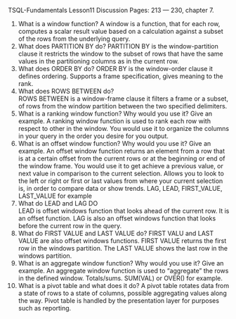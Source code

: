 TSQL-Fundamentals Lesson11 Discussion Pages: 213 — 230, chapter 7. 
1. What is a window function?
A window is a function, that for each row, computes a scalar result value based on a calculation against a subset of the rows from the underlying query.
 2. What does PARTITION BY do? 
PARTITION BY is the window-partition clause it restricts the window to the subset of rows that have the same values in the partitioning columns as in the current row.
3. What does ORDER BY do? 
ORDER BY is the window-order clause it defines ordering.  Supports a frame specification, gives meaning to the rank.
4. What does ROWS BETWEEN do?  
ROWS BETWEEN is a window-frame clause it filters a frame or a subset, of rows from the window partition between the two specified delimiters.
5. What is a ranking window function? Why would you use it? Give an example. 
A ranking window function is used to rank each row with respect to other in the window.  You would use it to organize the columns in your query in the order you desire for you output.
6. What is an offset window function? Why would you use it? Give an example. 
An offset window function returns an element from a row that is at a certain offset from the current rows or at the beginning or end of the window frame. You would use it to get achieve a previous value, or next value in comparison to the current selection. Allows you to look to the left or right or first or last values from where your current selection is, in order to compare data or show trends.
LAG, LEAD, FIRST_VALUE, LAST_VALUE for example
7. What do LEAD and LAG DO   
LEAD is offset windows function that looks ahead of the current row. It is an offset function. LAG is also an offset windows function that looks before the current row in the query.
8. What do FIRST VALUE and LAST VALUE do? 
FIRST VALU and LAST VALUE are also offset windows functions. FIRST VALUE returns the first row in the windows partition. The LAST VALUE shows the last row in the windows partition.
9. What is an aggregate window function? Why would you use it? Give an example.
An aggregate window function is used to “aggregate” the rows in the defined window.   Totals/sums.
SUM(VAL) or OVER() for example.
 10. What is a pivot table and what does it do?
A pivot table rotates data from a state of rows to a state of columns, possible aggregating values along the way.  Pivot table is handled by the presentation layer for purposes such as reporting.

